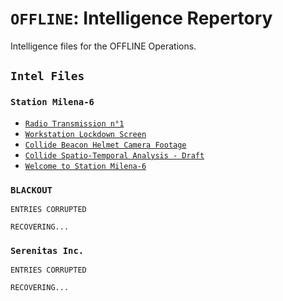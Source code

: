 # ``OFFLINE``: Intelligence Repertory

Intelligence files for the OFFLINE Operations.

## ``Intel Files``

### ``Station Milena-6``

* [``Radio Transmission n°1``](/intel/milena-6/radio-transmission-1.md)
* [``Workstation Lockdown Screen``](/intel/milena-6/workstation-lockdown-screen.md)
* [``Collide Beacon Helmet Camera Footage``](/intel/milena-6/collide-beacon-helmetcam.md)
* [``Collide Spatio-Temporal Analysis - Draft``](/intel/milena-6/collide-spatio-temporal-analysis.md)
* [``Welcome to Station Milena-6``](/intel/milena-6/welcome-to-stmil6.md)

### ``BLACKOUT``

```plaintext
ENTRIES CORRUPTED

RECOVERING...
```

### ``Serenitas Inc.``

```plaintext
ENTRIES CORRUPTED

RECOVERING...
```
